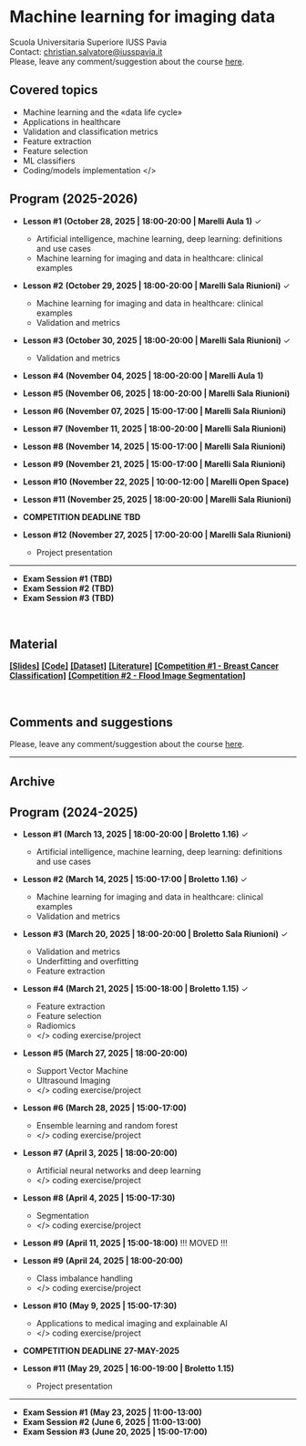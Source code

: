 # Machine learning for imaging data
Scuola Universitaria Superiore IUSS Pavia
<br>
Contact: christian.salvatore@iusspavia.it
<br>
Please, leave any comment/suggestion about the course [here](TBD).

## Covered topics
* Machine learning and the «data life cycle»
* Applications in healthcare
* Validation and classification metrics
* Feature extraction
* Feature selection
* ML classifiers
* Coding/models implementation </>

## Program (2025-2026)
* __Lesson #1__ __(October 28, 2025 \| 18:00-20:00 \| Marelli Aula 1)__ ✓ <br>
  * Artificial intelligence, machine learning, deep learning: definitions and use cases
  * Machine learning for imaging and data in healthcare: clinical examples
* __Lesson #2__ __(October 29, 2025 \| 18:00-20:00 \| Marelli Sala Riunioni)__ ✓ <br>
  * Machine learning for imaging and data in healthcare: clinical examples
  * Validation and metrics
* __Lesson #3__ __(October 30, 2025 \| 18:00-20:00 \| Marelli Sala Riunioni)__ ✓ <br>
  * Validation and metrics
* __Lesson #4__ __(November 04, 2025 \| 18:00-20:00 \| Marelli Aula 1)__ <br>
* __Lesson #5__ __(November 06, 2025 \| 18:00-20:00 \| Marelli Sala Riunioni)__ <br>
* __Lesson #6__ __(November 07, 2025 \| 15:00-17:00 \| Marelli Sala Riunioni)__ <br>
* __Lesson #7__ __(November 11, 2025 \| 18:00-20:00 \| Marelli Sala Riunioni)__ <br>
* __Lesson #8__ __(November 14, 2025 \| 15:00-17:00 \| Marelli Sala Riunioni)__ <br>
* __Lesson #9__ __(November 21, 2025 \| 15:00-17:00 \| Marelli Sala Riunioni)__ <br>
* __Lesson #10__ __(November 22, 2025 \| 10:00-12:00 \| Marelli Open Space)__ <br>
* __Lesson #11__ __(November 25, 2025 \| 18:00-20:00 \| Marelli Sala Riunioni)__ <br>

* __COMPETITION DEADLINE__ __TBD__
  
* __Lesson #12__ __(November 27, 2025 \| 17:00-20:00 \| Marelli Sala Riunioni)__ <br>
  * Project presentation
-------------------------------------------------------------
* __Exam Session #1__ __(TBD)__ <br>
* __Exam Session #2__ __(TBD)__ <br>
* __Exam Session #3__ __(TBD)__ <br>

<br>

## Material
[__[Slides]__](TBD)
[__[Code]__](TBD)
[__[Dataset]__](TBD)
[__[Literature]__](TBD)
[__[Competition #1 - Breast Cancer Classification]__]()
[__[Competition #2 - Flood Image Segmentation]__]()

<br>

## Comments and suggestions
Please, leave any comment/suggestion about the course [here](TBD).


-------------------------------------------------------------


## Archive
## Program (2024-2025)
* __Lesson #1__ __(March 13, 2025 \| 18:00-20:00 \| Broletto 1.16)__ ✓ <br>
  * Artificial intelligence, machine learning, deep learning: definitions and use cases
* __Lesson #2__ __(March 14, 2025 \| 15:00-17:00 \| Broletto 1.16)__ ✓ <br>
  * Machine learning for imaging and data in healthcare: clinical examples
  * Validation and metrics
* __Lesson #3__ __(March 20, 2025 \| 18:00-20:00 \| Broletto Sala Riunioni)__ ✓ <br>
  * Validation and metrics
  * Underfitting and overfitting
  * Feature extraction
* __Lesson #4__ __(March 21, 2025 \| 15:00-18:00 \| Broletto 1.15)__ ✓ <br>
  * Feature extraction
  * Feature selection
  * Radiomics
  * </> coding exercise/project
* __Lesson #5__ __(March 27, 2025 \| 18:00-20:00)__ <br>
  * Support Vector Machine
  * Ultrasound Imaging
  * </> coding exercise/project
* __Lesson #6__ __(March 28, 2025 \| 15:00-17:00)__ <br>
  * Ensemble learning and random forest
  * </> coding exercise/project
* __Lesson #7__ __(April 3, 2025 \| 18:00-20:00)__ <br>
  * Artificial neural networks and deep learning
  * </> coding exercise/project
* __Lesson #8__ __(April 4, 2025 \| 15:00-17:30)__ <br>
  * Segmentation
  * </> coding exercise/project
* __Lesson #9__ __(April 11, 2025 \| 15:00-18:00)__ !!! MOVED !!!<br>
* __Lesson #9__ __(April 24, 2025 \| 18:00-20:00)__ <br>
  * Class imbalance handling
  * </> coding exercise/project
* __Lesson #10__ __(May 9, 2025 \| 15:00-17:30)__ <br>
  * Applications to medical imaging and explainable AI
  * </> coding exercise/project

* __COMPETITION DEADLINE__ __27-MAY-2025__
  
* __Lesson #11__ __(May 29, 2025 \| 16:00-19:00 \| Broletto 1.15)__ <br>
  * Project presentation
-------------------------------------------------------------
* __Exam Session #1__ __(May 23, 2025 \| 11:00-13:00)__ <br>
* __Exam Session #2__ __(June 6, 2025 \| 11:00-13:00)__ <br>
* __Exam Session #3__ __(June 20, 2025 \| 15:00-17:00)__ <br>
